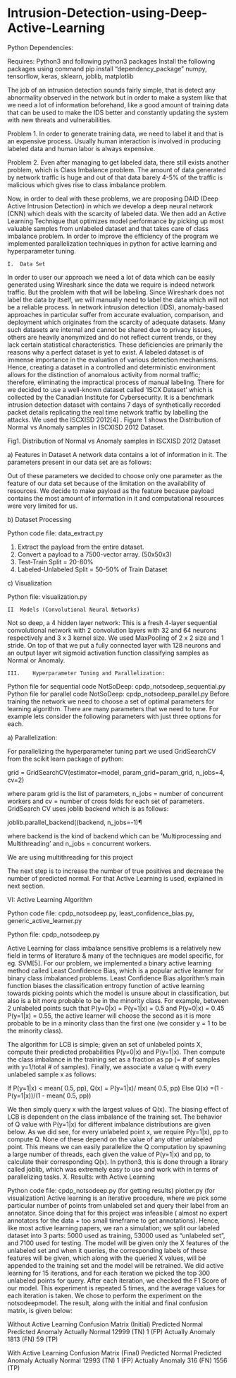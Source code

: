# Intrusion-Detection-using-Deep-Active-Learning


Python Dependencies: 
 
Requires: Python3 and following python3 packages  Install the following packages using command  pip install “dependency_package” 
numpy, tensorflow, keras, sklearn, joblib, matplotlib  
 

The job of an intrusion detection sounds fairly simple, that is detect any abnormality observed in the network but in order to make a system like that we need a lot of information beforehand, like a good amount of training data that can be used to make the IDS better and constantly updating the system with new threats and vulnerabilities.  
 
Problem 1. In order to generate training data, we need to label it and that is an expensive process. Usually human interaction is involved in producing labeled data and human labor is always expensive.  
 
Problem 2. Even after managing to get labeled data, there still exists another problem, which is Class Imbalance problem. The amount of data generated by network traffic is huge and out of that data barely 4-5% of the traffic is malicious which gives rise to class imbalance problem.  
 
Now, in order to deal with these problems, we are proposing DAID (Deep Active Intrusion Detection) in which we develop a deep neural network (CNN) which deals with the scarcity of labeled data. We then add an Active Learning Technique that optimizes model performance by picking up most valuable samples from unlabeled dataset and that takes care of class imbalance problem. In order to improve the efficiency of the program we implemented parallelization techniques in python for active learning and hyperparameter tuning. 
 
 
 
	I. 	Data Set 
 
In order to user our approach we need a lot of data which can be easily generated using Wireshark since the data we require is indeed network traffic. But the problem with that will be labeling. Since Wireshark does not label the data by itself, we will manually need to label the data which will not be a reliable process. In network intrusion detection (IDS), anomaly-based approaches in particular suffer from accurate evaluation, comparison, and deployment which originates from the scarcity of adequate datasets. Many such datasets are internal and cannot be shared due to privacy issues, others are heavily anonymized and do not reflect current trends, or they lack certain statistical characteristics. These deficiencies are primarily the reasons why a perfect dataset is yet to exist. 
A labeled dataset is of immense importance in the evaluation of various detection mechanisms. Hence, creating a dataset in a controlled and deterministic environment allows for the distinction of anomalous activity from normal traffic; therefore, eliminating the impractical process of manual labeling. 
There for we decided to use a well-known dataset called ‘ISCX Dataset’ which is collected by the Canadian Institute for Cybersecurity. It is a benchmark intrusion detection dataset with contains 7 days of synthetically recorded packet details replicating the real time network traffic by labelling the attacks. We used the ISCXISD 2012[4] . Figure 1 shows the Distribution of Normal vs Anomaly samples in ISCXISD 2012 Dataset. 
  
Fig1. Distribution of Normal vs Anomaly samples in ISCXISD 2012 Dataset 
 
a) Features in Dataset 
A network data contains a lot of information in it. The parameters present in our data set are as follows: 
 
  
Out of these parameters we decided to choose only one parameter as the feature of our data set because of the limitation on the availability of resources. We decide to make payload as the feature because payload contains the most amount of information in it and computational resources were very limited for us. 
 
b) Dataset Processing 
 
Python code file: data_extract.py 

 
1.	Extract the payload from the entire dataset.  
2.	Convert a payload to a 7500-vector array. (50x50x3) 
3.	Test-Train Split = 20-80% 
4.	Labeled-Unlabeled Split = 50-50% of Train Dataset 
 
c) Visualization 
 
Python file: visualization.py 
 
	II 	Models (Convolutional Neural Networks) 

 Not so deep, a 4 hidden layer network: 
This is a fresh 4-layer sequential convolutional network with 2 convolution layers with 32 and 64 neurons respectively and 3 x 3 kernel size. We used MaxPooling of 2 x 2 size and 1 stride. On top of that we put a fully connected layer with 128 neurons and an output layer wit sigmoid activation function classifying samples as Normal or Anomaly. 

	III. 	Hyperparameter Tuning and Parallelization: 
 
Python file for sequential code NotSoDeep: cpdp_notsodeep_sequential.py Python file for parallel code NotSoDeep: cpdp_notsodeep_parallel.py Before training the network we need to choose a set of optimal parameters for learning algorithm. There are many parameters that we need to tune. For example lets consider the following parameters with just three options for each. 
  
a) Parallelization: 
 
For parallelizing the hyperparameter tuning part we used GridSearchCV from the scikit learn package of python: 
 
grid = GridSearchCV(estimator=model, param_grid=param_grid, n_jobs=4, cv=2) 
 
where param grid is the list of parameters, n_jobs = number of concurrent workers and cv = number of cross folds for each set of parameters. 
GridSearch CV uses joblib backend which is as follows: 
 
joblib.parallel_backend((backend, n_jobs=-1)¶  
 
where backend is the kind of backend which can be ‘Multiprocessing and Multithreading’ and n_jobs = concurrent workers. 
 
We are using multithreading for this project 
 
The next step is to increase the number of true positives and decrease the number of predicted normal. For that Active Learning is used, explained in next section. 
 
 
 
VI: Active Learning Algorithm 
 
Python code file: cpdp_notsodeep.py, least_confidence_bias.py, generic_active_learner.py 
 
Python file: cpdp_notsodeep.py 
 
Active Learning for class imbalance sensitive problems is a relatively new field in terms of literature & many of the techniques are model specific, for eg. SVM[5]. For our problem, we implemented a binary active learning method called Least Confidence Bias, which is a popular active learner for binary class imbalanced problems. Least Confidence Bias algorithm’s main function biases the classification entropy function of active learning towards picking points which the model is unsure about in classification, but also is a bit more probable to be in the minority class. For example, between 2 unlabeled points such that P(y=0|x) = P(y=1|x) = 0.5 and P(y=0|x) = 0.45 P(y=1|x) = 0.55, the active learner will choose the second as it is more probable to be in a minority class than the first one (we consider y = 1 to be the minority class).  
 
The algorithm for LCB is simple; given an set of unlabeled points X, compute their predicted probabilities P(y=0|x) and P(y=1|x). Then compute the class imbalance in the training set as a fraction as pp (= # of samples with y=1/total # of samples). Finally, we associate a value q with every unlabeled sample x as follows:  
 
If P(y=1|x) < mean( 0.5, pp),  Q(x) = P(y=1|x)/ mean( 0.5, pp) 
Else Q(x) =(1 - P(y=1|x))/(1 -  mean( 0.5, pp)) 
 
We then simply query x with the largest values of Q(x). The biasing effect of LCB is dependent on the class imbalance of the training set. The behavior of Q value with P(y=1|x) for different imbalance distributions are given below. 
As we did see, for every unlabeled point x, we require P(y=1|x), pp to compute Q. None of these depend on the value of any other unlabeled point. This means we can easily parallelize the Q computation by spawning a large number of threads, each given the value of P(y=1|x) and pp, to calculate their corresponding Q(x). In python3, this is done through a library called joblib, which was extremely easy to use and work with in terms of parallelizing tasks. 
X. Results: with Active Learning  
 
Python code file: cpdp_notsodeep.py (for getting results) plotter.py (for visualization) 
Active learning is an iterative procedure, where we pick some particular number of points from unlabeled set and query their label from an annotator. Since doing that for this project was infeasible ( almost no expert annotators for the data + too small timeframe to get annotations). Hence, like most active learning papers, we ran a simulation; we split our labeled dataset into 3 parts: 5000 used as training, 53000 used as “unlabeled set”, and 7100 used for testing. The model will be given only the X features of the unlabeled set and when it queries, the corresponding labels of these features will be given, which along with the queried X values, will be appended to the training set and the model will be retrained. We did active learning for 15 iterations, and for each iteration we picked the top 300 unlabeled points for query. After each iteration, we checked the F1 Score of our model. This experiment is repeated 5 times, and the average values for each iteration is taken. We chose to perform the experiment on the notsodeepmodel. The result, along with the initial and final confusion matrix, is given below: 

 Without Active Learning
Confusion Matrix (Initial) 	Predicted Normal 	Predicted Anomaly 
Actually Normal 	12999 (TN) 	1 (FP) 
Actually Anomaly 	1813 (FN) 	59 (TP) 
 
 With Active Learning
Confusion Matrix (Final) 	Predicted Normal 	Predicted Anomaly 
Actually Normal 	12993 (TN) 	1 (FP) 
Actually Anomaly 	316 (FN) 	1556 (TP) 
 
 
 
 

